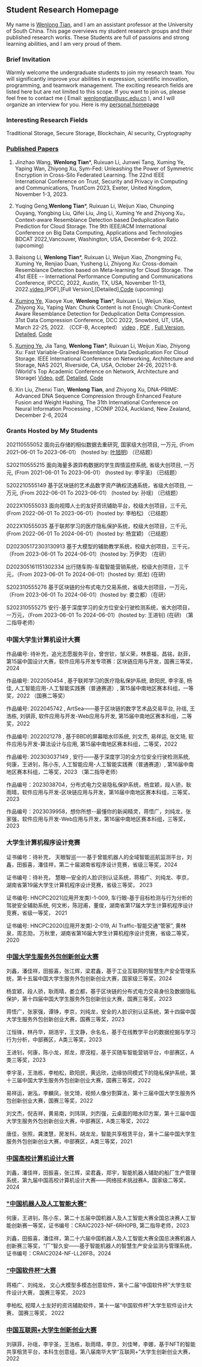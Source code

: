 ##  Student Research Homepage

My name is [Wenlong Tian](https://tianwenlong001.github.io/wenlongtian/), and I am an assistant professor at the University of South China. This page overviews my student research groups and their published research works. These Students are full of passions and strong learning abilities, and I am very proud of them. 



### Brief Invitation
Warmly welcome the undergraduate students to join my research team. You will significantly improve your abilities in expression, scientific innovation, programming, and teamwork management. The exciting research fields are listed here but are not limited to this scope. If you want to join us, please feel free to contact me ( Email: wenlongtian@usc.edu.cn ), and I will organize an interview for you. Here is my [personal homepage](https://tianwenlong001.github.io/wenlongtian/)

### Interesting Research Fields
Traditional Storage, Secure Storage, Blockchain, AI security, Cryptography

### [Published Papers](https://mooc1.chaoxing.com/course-ans/courseportal/225506193.html)
1. Jinzhao Wang, **Wenlong Tian***, Ruixuan Li, Junwei Tang, Xuming Ye, Yaping Wan, Zhiyong Xu, Sym-Fed: Unleashing the Power of Symmetric Encryption in Cross-Silo Federated Learning. The 22nd IEEE International Conference on Trust, Security and Privacy in Computing and Communications, TrustCom 2023, Exeter, United Kingdom, November 1-3, 2023.

2. Yuqing Geng,**Wenlong Tian***, Ruixuan Li, Weijun Xiao, Chunping Ouyang, Yongbing Liu, Qifei Liu, Jing Li, Xuming Ye and Zhiyong Xu， Context-aware Resemblance Detection based Deduplication Ratio Prediction for Cloud Storage. The 9th IEEE/ACM International Conference on Big Data Computing, Applications and Technologies BDCAT 2022,Vancouver, Washington, USA, December 6-9, 2022. (upcoming)

3. Baisong Li, **Wenlong Tian***, Ruixuan Li, Weijun Xiao, Zhongming Fu, Xuming Ye, Renjiao Duan, Yusheng Li, Zhiyong Xu: Cross-domain Resemblance Detection based on Meta-learning for Cloud Storage. The 41st IEEE -- International Performance Computing and Communications Conference, IPCCC, 2022, Austin, TX, USA, November 11-13, 2022.[video](),[PDF],[Full Version],[Detailed],[Code]() (upcoming)

4. [Xuming Ye](https://08ming.github.io/), Xiaoye Xue, **Wenlong Tian***, Ruixuan Li, Weijun Xiao, Zhiyong Xu, Yaping Wan: Chunk Content is not Enough: Chunk-Context Aware Resemblance Detection for Deduplication Delta Compression. 31st Data Compression Conference, DCC 2022, Snowbird, UT, USA, March 22-25, 2022. （CCF-B, Accepted） [video](https://sigport.org/documents/chunk-content-not-enough-chunk-context-aware-resemblance-detection-deduplication-delta) , [PDF](/wenlongtian/papers/2022DCC.pdf) , [Full Version](https://arxiv.org/abs/2106.01273), [Detailed](https://mooc1-1.chaoxing.com/nodedetailcontroller/visitnodedetail?courseId=225506193&knowledgeId=571996233), [Code](https://github.com/08ming/CARD)


5. [Xuming Ye](https://08ming.github.io/), Jia Tang, **Wenlong Tian***, Ruixuan Li, Weijun Xiao, Zhiyong Xu: Fast Variable-Grained Resemblance Data Deduplication For Cloud Storage. IEEE International Conference on Networking, Architecture and Storage, NAS 2021, Riverside, CA, USA, October 24-26, 2021:1-8. (World's Top Academic Conference on Network, Architecture and Storage) [Video](https://mooc1-1.chaoxing.com/nodedetailcontroller/visitnodedetail?courseId=225506193&knowledgeId=571993912), [pdf](/wenlongtian/papers/2021NAS.pdf), [Detailed](https://mooc1-1.chaoxing.com/nodedetailcontroller/visitnodedetail?courseId=225506193&knowledgeId=571993912), [Code](https://github.com/08ming/NAS)

6. Xin Liu, Zhenxi Tian, **Wenlong Tian**, and Zhiyong Xu, DNA-PRIME: Advanced DNA Sequence Compression through Enhanced Feature Fusion and Weight Hashing, The 31th International Conference on Neural Information Processing , ICONIP 2024, Auckland, New Zealand, December 2-6, 2024



### Grants Hosted by My Students
202110555052 面向云存储的相似数据去重研究, 国家级大创项目,  一万元, (From 2021-06-01 To 2023-06-01）  (hosted by: [叶旭明](https://08ming.github.io/)) （已结题） 

S202110555215 面向海量多源异构数据的学生舆情监控系统, 省级大创项目, 一万元, (From 2021-06-01 To 2023-06-01）  (hosted by: 李宇圣) （已结题）

S202210555149 基于区块链的艺术品数字资产确权流通系统，省级大创项目, 一万元, (From 2022-06-01 To 2023-06-01）  (hosted by: 孙瑶) （已结题）

2022X10555033 面向视障人士的友好资讯辅助平台，校级大创项目，三千元, (From 2022-06-01 To 2023-06-01）(hosted by: 李柏松) （已结题）

2022X10555035 基于联邦学习的医疗隐私保护系统，校级大创项目，三千元, (From 2022-06-01 To 2024-06-01）(hosted by: 杨宜颖) （已结题）

D202305172303130913 基于大模型的辅助教学系统，校级大创项目，三千元，（From 2023-06-01 To 2024-06-01）(hosted by: 万伊灵) （在研）

D202305161151302334 出行随车购-车载智能营销系统，校级大创项目，三千元，（From 2023-06-01 To 2024-06-01）(hosted by: 郑龙) (在研)

S202310555276 基于区块链的分布式电力交易系统，省级大创项目，一万元，（From 2023-06-01 To 2024-06-01）(hosted by: 娄立都）（在研）

S202310555275 安行-基于深度学习的全方位安全行驶检测系统，省大创项目，一万元，（From 2023-06-01 To 2024-06-01）(hosted by: 王进钊) (在研) （第二指导老师）




### 中国大学生计算机设计大赛
作品编号: 待补充，追光志愿服务平台，曾世钦，邹义荣，林景福，昌铭，赵菲， 第15届中国设计大赛，软件应用与开发专项赛：区块链应用与开发，国赛三等奖，2024

作品编号: 2022050454 , 基于联邦学习的医疗隐私保护系统, 欧阳民, 李宇圣, 杨佳, 人工智能应用-人工智能实践赛（普通赛道）, 第15届中南地区赛本科组，一等奖，2022 （国赛二等奖）

作品编号: 2022045742 , ArtSea——基于区块链的数字艺术品交易平台, 孙瑶, 王浩栋, 刘骐菲, 软件应用与开发-Web应用与开发, 第15届中南地区赛本科组，二等奖，2022  

作品编号: 2022021278 , 基于BBD的屏幕暗水印系统, 刘文杰, 易祥运, 张文琦, 软件应用与开发-算法设计与应用, 第15届中南地区赛本科组，二等奖，2022  

作品编号: 202303037149 , 安行——基于深度学习的全方位安全行驶检测系统, 何康，王进钊，陈小东, 人工智能应用-人工智能实践赛（普通赛道）, 第16届中南地区赛本科组，二等奖，2023 （第二指导老师）

作品编号：2023038704，分布式电力交易隐私保护系统，杨宜颖，段人骄，耿雨晴，软件应用与开发-区块链应用与开发，第16届中南地区赛本科组，三等奖，2023 

作品编号：2023039958，想你所想--最懂你的新闻精灵，蒋悟广，刘纯龙，张家强，软件应用与开发-Web应用与开发，第16届中南地区赛本科组，三等奖，2023 


### 大学生计算机程序设计竞赛
证书编号：待补充， 天眼智巡一一基于曾能机器人的全域智能巡航监测平台，刘鑫，田振喜，潘佳祥，第二十届湖南省程序设计竞赛，省级三等奖，2024

证书编号：待补充， 慧眼—安全的人脸识别认证系统，蒋梧广、刘纯龙、李京，湖南省第19届大学生计算机程序设计竞赛，省级三等奖， 2023

证书编号: HNCPC2021(应用开发类)-1-009, 车行眼-基于目标检测与行为分析的驾驶安全辅助系统, 何文彬，陈冠甫，董俊，湖南省第17届大学生计算机程序设计竞赛，省级一等奖， 2021

证书编号: HNCPC2020(应用开发类)-2-019, AI Traffic-智能交通“管家”, 黄林泉，周志勋， 万秋里，湖南省第16届大学生计算机程序设计竞赛，省级二等奖，2020

### [中国大学生服务外包创新创业大赛](http://www.fwwb.org.cn)
刘鑫，潘佳祥，田振喜，张江辉，梁君鑫，基于工业互联网的智慧生产安全管理系统，第十五届中国大学生服务外包创新创业大赛，国家级三等奖，2024

杨宜颖，段人骄，耿雨晴，娄立都，基于区块链的分布式电力交易身份及数据隐私保护，第十四届中国大学生服务外包创新创业大赛，国赛三等奖，2023

蒋悟广，张家强，谭铮，李京，刘纯龙，安全的人脸识别认证系统，第十四届中国大学生服务外包创新创业大赛，国赛三等奖，2023

江恒锋，林丹华，胡浩宇，王文静，佘名名，基于在线教学平台的数据挖掘与学习行为分析，中部赛区，A类三等奖，2023

王进钊，何康，陈小龙，郑龙，廖茂程，基于买随车智能营销平台，中部赛区，A类三等奖，2023

李宇圣，王浩栋，李柏松，欧阳民，黄远欣，边缘协同模式下的隐私保护系统，第十三届中国大学生服务外包创新创业大赛，国赛三等奖，2022

易祥运，谢泓，李麟凤，张文琦，视频人像分割算法，第十三届中国大学生服务外包创新创业大赛，国赛三等奖，2022

刘文杰，倪吉祥，黄易南，刘玮琪，刘烈强，云桌面的暗水印方案，第十三届中国大学生服务外包创新创业大赛，中部赛区，A类三等奖，2022

唐佳，张照，龚澳慧，房发科，胡龙龙，智能共享租赁平台，第十二届中国大学生服务外包创新创业大赛，中部赛区，A类三等奖，2021

### [中国高校计算机设计大赛]()
刘鑫，潘佳祥，田振喜，张江辉，梁君鑫，郑宇，智能机器人辅助的船厂生产管理系统，第九届中国高校计算机设计大赛——网络技术挑战赛A，国家级二等奖，2024


### ["中国机器人及人工智能大赛"]()
何康，王进钊，陈小东，第二十五届中国机器人及人工智能大赛全国总决赛人工智能创新赛一等奖，证书编号：CRAIC2023-NF-6RH0PB, 第二指导老师，2023

刘鑫，田振喜，潘佳祥，第二十六届中国机器人及人工智能大赛全国总决赛机器人创新赛三等奖，“厂”智久安——基于智能机器人的智慧生产安全监测与管理系统，证书编号：CRAIC2024-NF-LL26FB，2024


### [“中国软件杯”大赛](http://www.cnsoftbei.com)
蒋梧广、刘纯龙， 文心大模型多模态创意软件，第十二届“中国软件杯”大学生软件设计大赛， 国赛三等奖， 2023

李柏松, 视障人士友好的资讯辅助软件，第十一届“中国软件杯”大学生软件设计大赛， 国赛三等奖， 2022 


### [中国互联网+大学生创新创业大赛](https://cy.ncss.cn)
刘骐菲，孙瑶，李宇圣，王浩栋，耿雨晴，李京，刘佳琴，李娜，基于NFT的智能共享租赁平台，本科生创意组，第八届南华大学“互联网+”大学生创新创业大赛，2022











